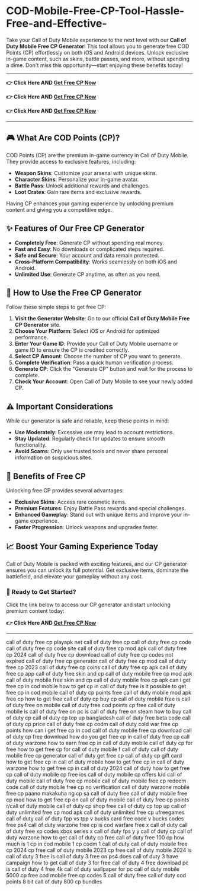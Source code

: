 # COD-Mobile-Free-CP-Tool-Hassle-Free-and-Effective-
Take your Call of Duty Mobile experience to the next level with our **Call of Duty Mobile Free CP Generator**! This tool allows you to generate free COD Points (CP) effortlessly on both iOS and Android devices. Unlock exclusive in-game content, such as skins, battle passes, and more, without spending a dime. Don't miss this opportunity—start enjoying these benefits today!

------
**👉  Click Here AND [Get Free CP Now](https://suberapps.com/uploads/data/000/950/493/original/1_COD_Generator.html)**

**👉  Click Here AND [Get Free CP Now](https://suberapps.com/uploads/data/000/950/493/original/1_COD_Generator.html)**

**👉  Click Here AND [Get Free CP Now](https://suberapps.com/uploads/data/000/950/493/original/1_COD_Generator.html)**

------
## 🎮 What Are COD Points (CP)?

COD Points (CP) are the premium in-game currency in Call of Duty Mobile. They provide access to exclusive features, including:

- **Weapon Skins**: Customize your arsenal with unique skins.
- **Character Skins**: Personalize your in-game avatar.
- **Battle Pass**: Unlock additional rewards and challenges.
- **Loot Crates**: Gain rare items and exclusive rewards.

Having CP enhances your gaming experience by unlocking premium content and giving you a competitive edge.

## ✨ Features of Our Free CP Generator

- **Completely Free**: Generate CP without spending real money.
- **Fast and Easy**: No downloads or complicated steps required.
- **Safe and Secure**: Your account and data remain protected.
- **Cross-Platform Compatibility**: Works seamlessly on both iOS and Android.
- **Unlimited Use**: Generate CP anytime, as often as you need.

## 🔧 How to Use the Free CP Generator

Follow these simple steps to get free CP:

1. **Visit the Generator Website**: Go to our official **Call of Duty Mobile Free CP Generator** site.
2. **Choose Your Platform**: Select iOS or Android for optimized performance.
3. **Enter Your Game ID**: Provide your Call of Duty Mobile username or game ID to ensure the CP is credited correctly.
4. **Select CP Amount**: Choose the number of CP you want to generate.
5. **Complete Verification**: Pass a quick human verification process.
6. **Generate CP**: Click the "Generate CP" button and wait for the process to complete.
7. **Check Your Account**: Open Call of Duty Mobile to see your newly added CP.

## ⚠️ Important Considerations

While our generator is safe and reliable, keep these points in mind:

- **Use Moderately**: Excessive use may lead to account restrictions.
- **Stay Updated**: Regularly check for updates to ensure smooth functionality.
- **Avoid Scams**: Only use trusted tools and never share personal information on suspicious sites.

## 🎯 Benefits of Free CP

Unlocking free CP provides several advantages:

- **Exclusive Skins**: Access rare cosmetic items.
- **Premium Features**: Enjoy Battle Pass rewards and special challenges.
- **Enhanced Gameplay**: Stand out with unique items and improve your in-game experience.
- **Faster Progression**: Unlock weapons and upgrades faster.

## 📈 Boost Your Gaming Experience Today

Call of Duty Mobile is packed with exciting features, and our CP generator ensures you can unlock its full potential. Get exclusive items, dominate the battlefield, and elevate your gameplay without any cost.

### 🚀 Ready to Get Started?

Click the link below to access our CP generator and start unlocking premium content today:

**👉  Click Here AND [Get Free CP Now](https://suberapps.com/uploads/data/000/950/493/original/1_COD_Generator.html)**

---
call of duty free cp
playapk net call of duty free cp
call of duty free cp code
call of duty free cp code site
call of duty free cp mod apk
call of duty free cp 2024
call of duty free cp download
call of duty free cp codes not expired
call of duty free cp generator
call of duty free cp mod
call of duty free cp 2023
call of duty free cp coins
call of duty free cp apk
call of duty free cp app
call of duty free skin and cp
call of duty mobile free cp mod apk
call of duty mobile free skin and cp
call of duty mobile free cp apk
can i get free cp in cod mobile
how to get cp in call of duty free
is it possible to get free cp in cod mobile
call of duty cp points free
call of duty mobile mod apk free cp
how to get free call of duty cp
buy cp call of duty mobile free
is call of duty free on mobile
call of duty free cod points
cp free call of duty mobile
is call of duty free on pc
is call of duty free on steam
how to buy call of duty cp
call of duty cp top up bangladesh
call of duty free beta code
call of duty cp price
call of duty free cp codm
call of duty cold war free cp points
how can i get free cp in cod
call of duty mobile free cp download
call of duty cp free download
how do you get free cp in call of duty
free cp call of duty warzone
how to earn free cp in call of duty mobile
call of duty cp for free
how to get free cp for call of duty mobile
f call of duty
call of duty mobile free cp generator
call of duty get free cp
call of duty cp gift card
how to get free cp in call of duty mobile
how to get free cp in call of duty warzone
how to get free cp in call of duty 2024
call of duty how to get free cp
call of duty mobile cp free ios
call of duty mobile cp offers
k/d call of duty mobile
call of duty free cp mobile
call of duty mobile free cp redeem code
call of duty mobile free cp no verification
call of duty warzone mobile free cp
paano makakuha ng cp sa call of duty free
call of duty mobile free cp mod
how to get free cp on call of duty mobile
call of duty free cp points
r/call of duty mobile
call of duty cp shop free
call of duty cp top up
call of duty unlimited free cp mod apk
call of duty unlimited free cp
ufreegames call of duty
call of duty fpp vs tpp
v bucks card free code
v bucks codes free ps4
call of duty warzone free cp
is cod warfare free
x call of duty
call of duty free xp codes
xbox series x call of duty fps
y y call of duty
cp call of duty warzone
how to get call of duty cp free
call of duty free 100 cp
how much is 1 cp in cod mobile
1 cp codm
1 call of duty
call of duty mobile free cp 2024
cp free call of duty mobile 2023
cp free call of duty mobile 2024
is call of duty 3 free
is call of duty 3 free on ps4
does call of duty 3 have campaign
how to get call of duty 3 for free
call of duty 4 free download pc
is call of duty 4 free
4k call of duty wallpaper for pc
call of duty mobile 5000 cp free
cod mobile free cp codes
5 call of duty
free call of duty cod points
8 bit call of duty
800 cp bundles
